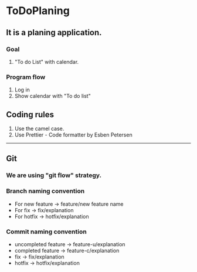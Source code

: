 # ToDoPlaning

## It is a planing application.

### Goal
1. "To do List" with calendar.

### Program flow
1. Log in
2. Show calendar with "To do list"

## Coding rules

1. Use the camel case.
2. Use Prettier - Code formatter by Esben Petersen

***

## Git

###  We are using "git flow" strategy.

### Branch naming convention  
- For new feature → feature/new feature name  
- For fix → fix/explanation  
- For hotfix → hotfix/explanation

### Commit naming convention  
- uncompleted feature → feature-u/explanation  
- completed feature → feature-c/explanation
- fix → fix/explanation
- hotfix → hotfix/explanation
